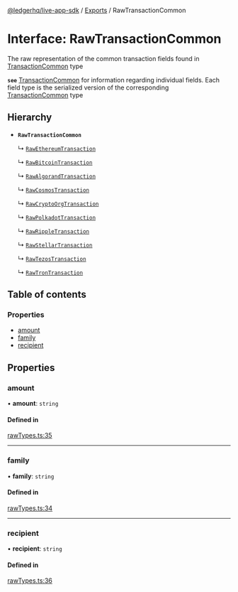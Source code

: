 [@ledgerhq/live-app-sdk](../README.md) / [Exports](../modules.md) / RawTransactionCommon

# Interface: RawTransactionCommon

The raw representation of the common transaction fields found in [TransactionCommon](TransactionCommon.md) type

**`see`** [TransactionCommon](TransactionCommon.md) for information regarding individual fields. Each field type is the serialized version of the corresponding [TransactionCommon](TransactionCommon.md) type

## Hierarchy

- **`RawTransactionCommon`**

  ↳ [`RawEthereumTransaction`](RawEthereumTransaction.md)

  ↳ [`RawBitcoinTransaction`](RawBitcoinTransaction.md)

  ↳ [`RawAlgorandTransaction`](RawAlgorandTransaction.md)

  ↳ [`RawCosmosTransaction`](RawCosmosTransaction.md)

  ↳ [`RawCryptoOrgTransaction`](RawCryptoOrgTransaction.md)

  ↳ [`RawPolkadotTransaction`](RawPolkadotTransaction.md)

  ↳ [`RawRippleTransaction`](RawRippleTransaction.md)

  ↳ [`RawStellarTransaction`](RawStellarTransaction.md)

  ↳ [`RawTezosTransaction`](RawTezosTransaction.md)

  ↳ [`RawTronTransaction`](RawTronTransaction.md)

## Table of contents

### Properties

- [amount](RawTransactionCommon.md#amount)
- [family](RawTransactionCommon.md#family)
- [recipient](RawTransactionCommon.md#recipient)

## Properties

### amount

• **amount**: `string`

#### Defined in

[rawTypes.ts:35](https://github.com/LedgerHQ/live-app-sdk/blob/7a3b814/src/rawTypes.ts#L35)

___

### family

• **family**: `string`

#### Defined in

[rawTypes.ts:34](https://github.com/LedgerHQ/live-app-sdk/blob/7a3b814/src/rawTypes.ts#L34)

___

### recipient

• **recipient**: `string`

#### Defined in

[rawTypes.ts:36](https://github.com/LedgerHQ/live-app-sdk/blob/7a3b814/src/rawTypes.ts#L36)
